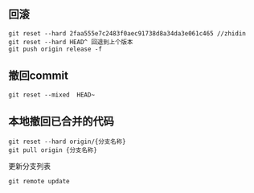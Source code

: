 ## 回滚
```
git reset --hard 2faa555e7c2483f0aec91738d8a34da3e061c465 //zhidin
git reset --hard HEAD^ 回退到上个版本
git push origin release -f
```

## 撤回commit
```git reset --mixed  HEAD~ ```

## 本地撤回已合并的代码
```
git reset --hard origin/{分支名称}
git pull origin {分支名称}
``` 


更新分支列表

```git remote update```
